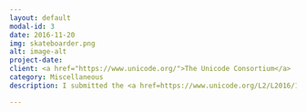 ```yaml
---
layout: default
modal-id: 3
date: 2016-11-20
img: skateboarder.png
alt: image-alt
project-date:
client: <a href="https://www.unicode.org/">The Unicode Consortium</a>
category: Miscellaneous
description: I submitted the <a href=https://www.unicode.org/L2/L2016/16378-skateboarder-emoji.pdf>initial Emoji proposal for a "Skateboarder" emoji</a> for the Unicode Consortium. This "well formed proposal" was accepted without revisions by the Unicode Emoji Subcomittee and the skateboarder emoji is included in Unicode 11.1, with a release in 2018.

---
```

